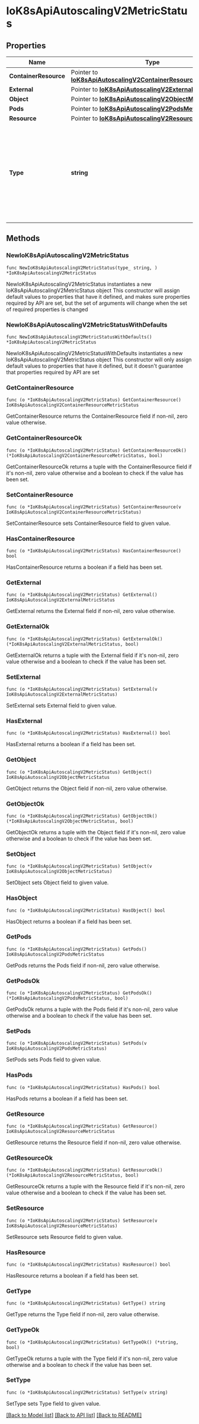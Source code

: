 # IoK8sApiAutoscalingV2MetricStatus

## Properties

Name | Type | Description | Notes
------------ | ------------- | ------------- | -------------
**ContainerResource** | Pointer to [**IoK8sApiAutoscalingV2ContainerResourceMetricStatus**](IoK8sApiAutoscalingV2ContainerResourceMetricStatus.md) |  | [optional] 
**External** | Pointer to [**IoK8sApiAutoscalingV2ExternalMetricStatus**](IoK8sApiAutoscalingV2ExternalMetricStatus.md) |  | [optional] 
**Object** | Pointer to [**IoK8sApiAutoscalingV2ObjectMetricStatus**](IoK8sApiAutoscalingV2ObjectMetricStatus.md) |  | [optional] 
**Pods** | Pointer to [**IoK8sApiAutoscalingV2PodsMetricStatus**](IoK8sApiAutoscalingV2PodsMetricStatus.md) |  | [optional] 
**Resource** | Pointer to [**IoK8sApiAutoscalingV2ResourceMetricStatus**](IoK8sApiAutoscalingV2ResourceMetricStatus.md) |  | [optional] 
**Type** | **string** | type is the type of metric source.  It will be one of \&quot;ContainerResource\&quot;, \&quot;External\&quot;, \&quot;Object\&quot;, \&quot;Pods\&quot; or \&quot;Resource\&quot;, each corresponds to a matching field in the object. Note: \&quot;ContainerResource\&quot; type is available on when the feature-gate HPAContainerMetrics is enabled | 

## Methods

### NewIoK8sApiAutoscalingV2MetricStatus

`func NewIoK8sApiAutoscalingV2MetricStatus(type_ string, ) *IoK8sApiAutoscalingV2MetricStatus`

NewIoK8sApiAutoscalingV2MetricStatus instantiates a new IoK8sApiAutoscalingV2MetricStatus object
This constructor will assign default values to properties that have it defined,
and makes sure properties required by API are set, but the set of arguments
will change when the set of required properties is changed

### NewIoK8sApiAutoscalingV2MetricStatusWithDefaults

`func NewIoK8sApiAutoscalingV2MetricStatusWithDefaults() *IoK8sApiAutoscalingV2MetricStatus`

NewIoK8sApiAutoscalingV2MetricStatusWithDefaults instantiates a new IoK8sApiAutoscalingV2MetricStatus object
This constructor will only assign default values to properties that have it defined,
but it doesn't guarantee that properties required by API are set

### GetContainerResource

`func (o *IoK8sApiAutoscalingV2MetricStatus) GetContainerResource() IoK8sApiAutoscalingV2ContainerResourceMetricStatus`

GetContainerResource returns the ContainerResource field if non-nil, zero value otherwise.

### GetContainerResourceOk

`func (o *IoK8sApiAutoscalingV2MetricStatus) GetContainerResourceOk() (*IoK8sApiAutoscalingV2ContainerResourceMetricStatus, bool)`

GetContainerResourceOk returns a tuple with the ContainerResource field if it's non-nil, zero value otherwise
and a boolean to check if the value has been set.

### SetContainerResource

`func (o *IoK8sApiAutoscalingV2MetricStatus) SetContainerResource(v IoK8sApiAutoscalingV2ContainerResourceMetricStatus)`

SetContainerResource sets ContainerResource field to given value.

### HasContainerResource

`func (o *IoK8sApiAutoscalingV2MetricStatus) HasContainerResource() bool`

HasContainerResource returns a boolean if a field has been set.

### GetExternal

`func (o *IoK8sApiAutoscalingV2MetricStatus) GetExternal() IoK8sApiAutoscalingV2ExternalMetricStatus`

GetExternal returns the External field if non-nil, zero value otherwise.

### GetExternalOk

`func (o *IoK8sApiAutoscalingV2MetricStatus) GetExternalOk() (*IoK8sApiAutoscalingV2ExternalMetricStatus, bool)`

GetExternalOk returns a tuple with the External field if it's non-nil, zero value otherwise
and a boolean to check if the value has been set.

### SetExternal

`func (o *IoK8sApiAutoscalingV2MetricStatus) SetExternal(v IoK8sApiAutoscalingV2ExternalMetricStatus)`

SetExternal sets External field to given value.

### HasExternal

`func (o *IoK8sApiAutoscalingV2MetricStatus) HasExternal() bool`

HasExternal returns a boolean if a field has been set.

### GetObject

`func (o *IoK8sApiAutoscalingV2MetricStatus) GetObject() IoK8sApiAutoscalingV2ObjectMetricStatus`

GetObject returns the Object field if non-nil, zero value otherwise.

### GetObjectOk

`func (o *IoK8sApiAutoscalingV2MetricStatus) GetObjectOk() (*IoK8sApiAutoscalingV2ObjectMetricStatus, bool)`

GetObjectOk returns a tuple with the Object field if it's non-nil, zero value otherwise
and a boolean to check if the value has been set.

### SetObject

`func (o *IoK8sApiAutoscalingV2MetricStatus) SetObject(v IoK8sApiAutoscalingV2ObjectMetricStatus)`

SetObject sets Object field to given value.

### HasObject

`func (o *IoK8sApiAutoscalingV2MetricStatus) HasObject() bool`

HasObject returns a boolean if a field has been set.

### GetPods

`func (o *IoK8sApiAutoscalingV2MetricStatus) GetPods() IoK8sApiAutoscalingV2PodsMetricStatus`

GetPods returns the Pods field if non-nil, zero value otherwise.

### GetPodsOk

`func (o *IoK8sApiAutoscalingV2MetricStatus) GetPodsOk() (*IoK8sApiAutoscalingV2PodsMetricStatus, bool)`

GetPodsOk returns a tuple with the Pods field if it's non-nil, zero value otherwise
and a boolean to check if the value has been set.

### SetPods

`func (o *IoK8sApiAutoscalingV2MetricStatus) SetPods(v IoK8sApiAutoscalingV2PodsMetricStatus)`

SetPods sets Pods field to given value.

### HasPods

`func (o *IoK8sApiAutoscalingV2MetricStatus) HasPods() bool`

HasPods returns a boolean if a field has been set.

### GetResource

`func (o *IoK8sApiAutoscalingV2MetricStatus) GetResource() IoK8sApiAutoscalingV2ResourceMetricStatus`

GetResource returns the Resource field if non-nil, zero value otherwise.

### GetResourceOk

`func (o *IoK8sApiAutoscalingV2MetricStatus) GetResourceOk() (*IoK8sApiAutoscalingV2ResourceMetricStatus, bool)`

GetResourceOk returns a tuple with the Resource field if it's non-nil, zero value otherwise
and a boolean to check if the value has been set.

### SetResource

`func (o *IoK8sApiAutoscalingV2MetricStatus) SetResource(v IoK8sApiAutoscalingV2ResourceMetricStatus)`

SetResource sets Resource field to given value.

### HasResource

`func (o *IoK8sApiAutoscalingV2MetricStatus) HasResource() bool`

HasResource returns a boolean if a field has been set.

### GetType

`func (o *IoK8sApiAutoscalingV2MetricStatus) GetType() string`

GetType returns the Type field if non-nil, zero value otherwise.

### GetTypeOk

`func (o *IoK8sApiAutoscalingV2MetricStatus) GetTypeOk() (*string, bool)`

GetTypeOk returns a tuple with the Type field if it's non-nil, zero value otherwise
and a boolean to check if the value has been set.

### SetType

`func (o *IoK8sApiAutoscalingV2MetricStatus) SetType(v string)`

SetType sets Type field to given value.



[[Back to Model list]](../README.md#documentation-for-models) [[Back to API list]](../README.md#documentation-for-api-endpoints) [[Back to README]](../README.md)



